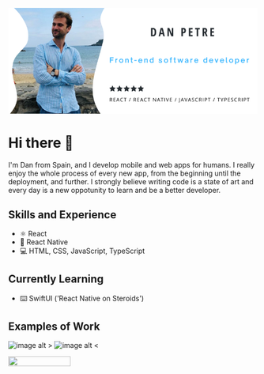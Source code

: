 ![DeveloperDanX](https://github.com/DeveloperDanX/DeveloperDanX/blob/main/DevelopeDanX%20github%20profile.png)

# Hi there 👋

I'm Dan from Spain, and I develop mobile and web apps for humans. I really enjoy the whole process of every new app, from the beginning until the deployment, and further. I strongly believe writing code is a state of art and every day is a new oppotunity to learn and be a better developer.

## Skills and Experience
* ⚛️ React
* 📱 React Native
* 💻 HTML, CSS, JavaScript, TypeScript

## Currently Learning
* ⌨️ SwiftUI ('React Native on Steroids')

## Examples of Work
![image alt >](https://github.com/DeveloperDanX/chat-app/blob/master/chat-app-react-socketio-node-exp.gif)
![image alt <](https://github.com/DeveloperDanX/Netflix_Clone/blob/master/Netflix-App-React-Native.gif)

<img align="left" width="50%" height="50%" src="https://github.com/DeveloperDanX/chat-app/blob/master/chat-app-react-socketio-node-exp.gif">
